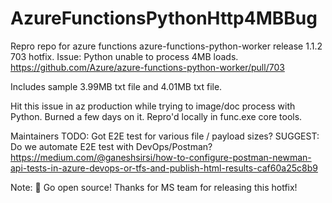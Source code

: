 # AzureFunctionsPythonHttp4MBBug

Repro repo for azure functions azure-functions-python-worker release 1.1.2 703 hotfix.
Issue: Python unable to process 4MB loads.
https://github.com/Azure/azure-functions-python-worker/pull/703

Includes sample 3.99MB txt file and 4.01MB txt file.

Hit this issue in az production while trying to image/doc process with Python.
Burned a few days on it.  Repro'd locally in func.exe core tools.

Maintainers
TODO: Got E2E test for various file / payload sizes?
SUGGEST: Do we automate E2E test with DevOps/Postman?
https://medium.com/@ganeshsirsi/how-to-configure-postman-newman-api-tests-in-azure-devops-or-tfs-and-publish-html-results-caf60a25c8b9

Note: 💪 Go open source! Thanks for MS team for releasing this hotfix!




